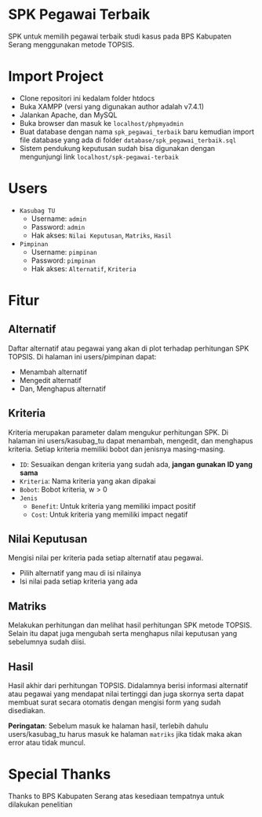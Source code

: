 # SPK Pegawai Terbaik

SPK untuk memilih pegawai terbaik studi kasus pada BPS Kabupaten Serang menggunakan metode TOPSIS.

# Import Project

- Clone repositori ini kedalam folder htdocs
- Buka XAMPP (versi yang digunakan author adalah v7.4.1)
- Jalankan Apache, dan MySQL
- Buka browser dan masuk ke `localhost/phpmyadmin`
- Buat database dengan nama `spk_pegawai_terbaik` baru kemudian import file database yang ada di folder `database/spk_pegawai_terbaik.sql`
- Sistem pendukung keputusan sudah bisa digunakan dengan mengunjungi link `localhost/spk-pegawai-terbaik`

# Users

- `Kasubag TU`
  - Username: `admin`
  - Password: `admin`
  - Hak akses: `Nilai Keputusan`, `Matriks`, `Hasil`
- `Pimpinan`
  - Username: `pimpinan`
  - Password: `pimpinan`
  - Hak akses: `Alternatif`, `Kriteria`

# Fitur

## Alternatif

Daftar alternatif atau pegawai yang akan di plot terhadap perhitungan SPK TOPSIS. Di halaman ini users/pimpinan dapat:

- Menambah alternatif
- Mengedit alternatif
- Dan, Menghapus alternatif

## Kriteria

Kriteria merupakan parameter dalam mengukur perhitungan SPK. Di halaman ini users/kasubag_tu dapat menambah, mengedit, dan menghapus kriteria. Setiap kriteria memiliki bobot dan jenisnya masing-masing.

- `ID`: Sesuaikan dengan kriteria yang sudah ada, **jangan gunakan ID yang sama**
- `Kriteria`: Nama kriteria yang akan dipakai
- `Bobot`: Bobot kriteria, w > 0
- `Jenis`
  - `Benefit`: Untuk kriteria yang memiliki impact positif
  - `Cost`: Untuk kriteria yang memiliki impact negatif

## Nilai Keputusan

Mengisi nilai per kriteria pada setiap alternatif atau pegawai.

- Pilih alternatif yang mau di isi nilainya
- Isi nilai pada setiap kriteria yang ada

## Matriks

Melakukan perhitungan dan melihat hasil perhitungan SPK metode TOPSIS. Selain itu dapat juga mengubah serta menghapus nilai keputusan yang sebelumnya sudah diisi.

## Hasil

Hasil akhir dari perhitungan TOPSIS. Didalamnya berisi informasi alternatif atau pegawai yang mendapat nilai tertinggi dan juga skornya serta dapat membuat surat secara otomatis dengan mengisi form yang sudah disediakan.

**Peringatan**: Sebelum masuk ke halaman hasil, terlebih dahulu users/kasubag_tu harus masuk ke halaman `matriks` jika tidak maka akan error atau tidak muncul.

# Special Thanks

Thanks to BPS Kabupaten Serang atas kesediaan tempatnya untuk dilakukan penelitian
